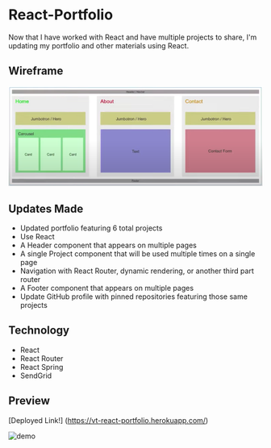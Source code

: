 # React-Portfolio

Now that I have worked with React and have multiple projects to share, I'm updating my portfolio and other materials using React.

## Wireframe

![wireframe](Wireframe.png)

## Updates Made

- Updated portfolio featuring 6 total projects
- Use React
- A Header component that appears on multiple pages
- A single Project component that will be used multiple times on a single page
- Navigation with React Router, dynamic rendering, or another third part router
- A Footer component that appears on multiple pages
- Update GitHub profile with pinned repositories featuring those same projects

## Technology

- React
- React Router
- React Spring
- SendGrid

## Preview
[Deployed Link!] (https://vt-react-portfolio.herokuapp.com/)

![demo](ReactPortfolioDemo.gif)
